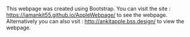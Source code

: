 This webpage was created using Bootstrap. 
You can visit the site : https://iamankit55.github.io/AppleWebpage/ to see the webpage.
Alternatively you can also vsit : http://ankitapple.bss.design/ to view the webpage.
